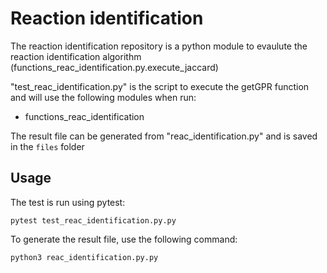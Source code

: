 # Reaction identification

The reaction identification repository is a python module to evaulute the reaction identification algorithm (functions_reac_identification.py.execute_jaccard)

"test_reac_identification.py" is the script to execute the getGPR function and will use the following modules when run:
- functions_reac_identification

The result file can be generated from "reac_identification.py" and is saved in the ```files``` folder

## Usage

The test is run using pytest:

```
pytest test_reac_identification.py.py
```

To generate the result file, use the following command:

```
python3 reac_identification.py.py
```
